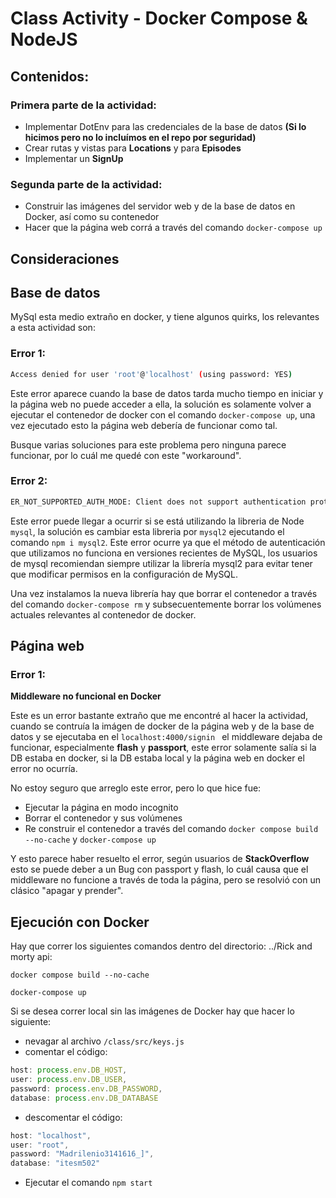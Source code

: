 # Class Activity - Docker Compose & NodeJS
## Contenidos:
### Primera parte de la actividad:
- Implementar DotEnv para las credenciales de la base de datos **(Si lo hicimos pero no lo incluímos en el repo por seguridad)**
- Crear rutas y vistas para **Locations** y para **Episodes**
- Implementar un **SignUp**

### Segunda parte de la actividad:
- Construir las imágenes del servidor web y de la base de datos en Docker, así como su contenedor
- Hacer que la página web corrá a través del comando ``` docker-compose up ```

## Consideraciones
## Base de datos
MySql esta medio extraño en docker, y tiene algunos quirks, los relevantes a esta actividad son:

### Error 1:
```bash
Access denied for user 'root'@'localhost' (using password: YES)
```
Este error aparece cuando la base de datos tarda mucho tiempo en iniciar y la página web no puede acceder a ella, la solución es solamente volver a ejecutar el contenedor de docker con el comando ``` docker-compose up ```, una vez ejecutado esto la página web debería de funcionar como tal. 

Busque varias soluciones para este problema pero ninguna parece funcionar, por lo cuál me quedé con este "workaround".

### Error 2:
```bash
ER_NOT_SUPPORTED_AUTH_MODE: Client does not support authentication protocol requested by server; consider upgrading MySQL client
```
Este error puede llegar a ocurrir si se está utilizando la libreria de Node ``` mysql ```, la solución es cambiar esta libreria por ``` mysql2 ``` ejecutando el comando ``` npm i mysql2 ```. Este error ocurre ya que el método de autenticación que utilizamos no funciona en versiones recientes de MySQL, los usuarios de mysql recomiendan siempre utilizar la librería mysql2 para evitar tener que modificar permisos en la configuración de MySQL. 

Una vez instalamos la nueva librería hay que borrar el contenedor a través del comando ``` docker-compose rm ``` y subsecuentemente borrar los volúmenes actuales relevantes al contenedor de docker.


## Página web
### Error 1:
**Middleware no funcional en Docker** 

Este es un error bastante extraño que me encontré al hacer la actividad, cuando se contruía la imágen de docker de la página web y de la base de datos y se ejecutaba en el ```localhost:4000/signin ``` el middleware dejaba de funcionar, especialmente **flash** y **passport**, este error solamente salía si la DB estaba en docker, si la DB estaba local y la página web en docker el error no ocurría. 

No estoy seguro que arreglo este error, pero lo que hice fue:
- Ejecutar la página en modo incognito
- Borrar el contenedor y sus volúmenes
- Re construir el contenedor a través del comando ``` docker compose build --no-cache ``` y ``` docker-compose up ```

Y esto parece haber resuelto el error, según usuarios de **StackOverflow** esto se puede deber a un Bug con passport y flash, lo cuál causa que el middleware no funcione a través de toda la página, pero se resolvió con un clásico "apagar y prender".

## Ejecución con Docker
Hay que correr los siguientes comandos dentro del directorio: ../Rick and morty api: 

``` docker compose build --no-cache ```

``` docker-compose up ```

Si se desea correr local sin las imágenes de Docker hay que hacer lo siguiente:
- nevagar al archivo ``` /class/src/keys.js ```
- comentar el código: 
```js
host: process.env.DB_HOST,
user: process.env.DB_USER,
password: process.env.DB_PASSWORD,
database: process.env.DB_DATABASE
```
- descomentar el código:
```js
host: "localhost",
user: "root",
password: "Madrilenio3141616_]",
database: "itesm502"
```
- Ejecutar el comando ``` npm start ```
